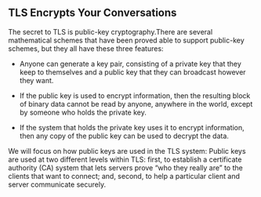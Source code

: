 ## TLS Encrypts Your Conversations

The secret to TLS is public-key cryptography.There are several mathematical schemes that have been proved able to support public-key
schemes, but they all have these three features:
- Anyone can generate a key pair, consisting of a private key that they keep to
themselves and a public key that they can broadcast however they want.


- If the public key is used to encrypt information, then the resulting block of binary
data cannot be read by anyone, anywhere in the world, except by someone who
holds the private key.


- If the system that holds the private key uses it to encrypt information, then any
copy of the public key can be used to decrypt the data.

We will focus on how
public keys are used in the TLS system:
Public keys are used at two different levels within TLS: first, to establish a certificate authority (CA)
system that lets servers prove “who they really are” to the clients that want to connect; and, second, to
help a particular client and server communicate securely.

